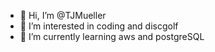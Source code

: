 - 👋 Hi, I’m @TJMueller
- 👀 I’m interested in coding and discgolf
- 🌱 I’m currently learning aws and postgreSQL


<!---
TJMueller/TJMueller is a ✨ special ✨ repository because its `README.md` (this file) appears on your GitHub profile.
You can click the Preview link to take a look at your changes.
--->
